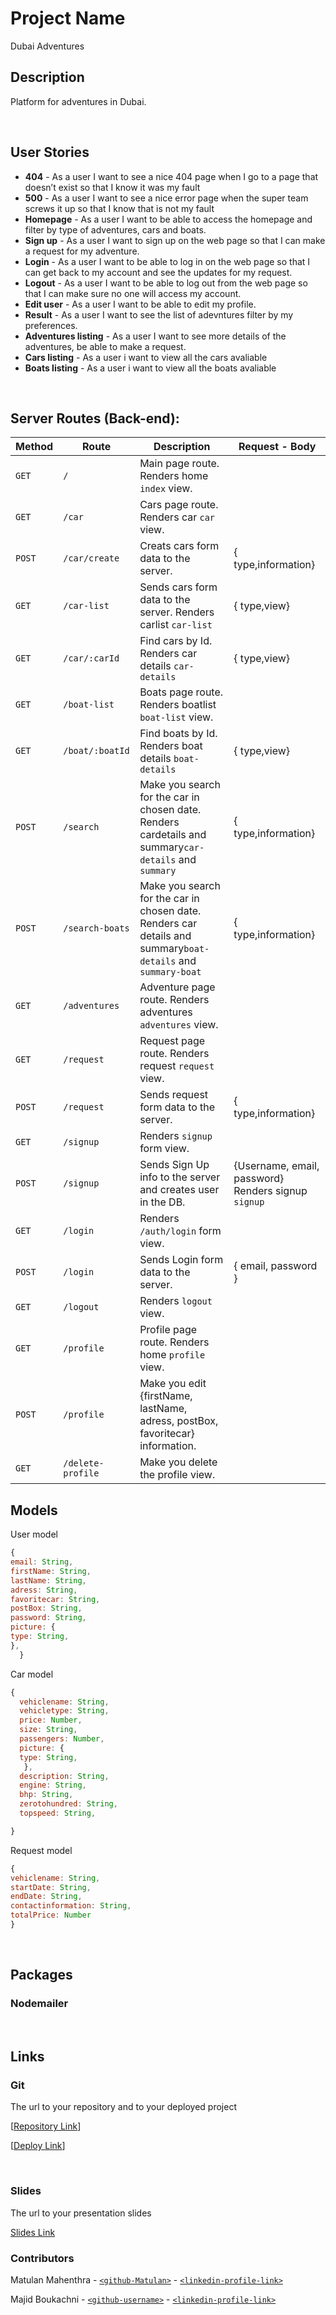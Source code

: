# Project Name
Dubai Adventures
<br>



## Description

Platform for adventures in Dubai.



<br>

## User Stories

- **404** - As a user I want to see a nice 404 page when I go to a page that doesn’t exist so that I know it was my fault
- **500** - As a user I want to see a nice error page when the super team screws it up so that I know that is not my fault
- **Homepage** - As a user I want to be able to access the homepage and filter by type of adventures, cars and boats. 
- **Sign up** - As a user I want to sign up on the web page so that I can make a request for my adventure.
- **Login** - As a user I want to be able to log in on the web page so that I can get back to my account and see the updates for my request.
- **Logout** - As a user I want to be able to log out from the web page so that I can make sure no one will access my account.
- **Edit user** - As a user I want to be able to edit my profile.
- **Result** - As a user I want to see the list of adevntures filter by my preferences.
- **Adventures listing** - As a user I want to see more details of the adventures, be able to make a request.
- **Cars listing** - As a user i want to view all the cars avaliable
- **Boats listing** - As a user i want to view all the boats avaliable



<br>



## Server Routes (Back-end):



| **Method** | **Route**                          | **Description**                                              | Request  - Body                                          |
| ---------- | ---------------------------------- | ------------------------------------------------------------ | -------------------------------------------------------- |
| `GET`      | `/`                                | Main page route.  Renders home `index` view.                                                                                                       
| `GET`      | `/car`                             | Cars page route. Renders car `car` view.
| `POST`     | `/car/create`                      | Creats cars form data to the server.                          | { type,information} 
| `GET`      | `/car-list`                        | Sends cars form data to the server. Renders carlist `car-list`| { type,view} 
| `GET`      | `/car/:carId`                      | Find cars by Id. Renders car details `car-details`            | { type,view} 
| `GET`      | `/boat-list`                       | Boats page route. Renders boatlist `boat-list` view.
| `GET`      | `/boat/:boatId`                    | Find boats by Id. Renders boat details `boat-details`         | { type,view} 
| `POST`     | `/search`                          | Make you search for the car in chosen date. Renders cardetails and summary`car-details` and `summary`       | { type,information}
| `POST`     | `/search-boats`                    | Make you search for the car in chosen date. Renders car details and summary`boat-details` and `summary-boat` | { type,information}
| `GET`      | `/adventures`                      | Adventure page route. Renders adventures `adventures` view.
| `GET`      | `/request`                         | Request page route. Renders request `request` view.
| `POST`     | `/request`                         | Sends request form data to the server.                         | { type,information} 
| `GET`      | `/signup`                          | Renders `signup` form view.                                                                                            |
| `POST`     | `/signup`                          | Sends Sign Up info to the server and creates user in the DB. | {Username, email, password} Renders signup `signup`  |     
 `GET`       | `/login`                           | Renders `/auth/login` form view.                                                                                            |
| `POST`     | `/login`                           | Sends Login form data to the server.                         | { email, password }                                        | Renders `/auth/login`
| `GET`      | `/logout`                          | Renders `logout` view.             |                                                          |
| `GET`      | `/profile`                         | Profile page route. Renders home `profile` view.
| `POST`     | `/profile`                         | Make you edit {firstName, lastName, adress, postBox, favoritecar}  information.   
| `GET`      | `/delete-profile`                  | Make you delete the profile view.






## Models

User model

```javascript
{
email: String,
firstName: String,
lastName: String,
adress: String,
favoritecar: String,
postBox: String,
password: String,
picture: {
type: String,
},
  }

```
Car model

```javascript
{
  vehiclename: String,
  vehicletype: String,
  price: Number,
  size: String,
  passengers: Number,
  picture: {
  type: String,
   },
  description: String,
  engine: String,
  bhp: String,
  zerotohundred: String,
  topspeed: String,

}

```
Request model

```javascript
{
vehiclename: String,
startDate: String,
endDate: String,
contactinformation: String,
totalPrice: Number
}

```


<br>


## Packages
 ### Nodemailer

<br>



## Links



### Git

The url to your repository and to your deployed project

[[Repository Link](https://github.com/Matulan/Project2)]

[[Deploy Link](https://dubai-adventures.herokuapp.com/)]



<br>



### Slides

The url to your presentation slides

[Slides Link](https://docs.google.com/presentation/d/1P5FIi0vHZBUcgUtmt1M4_lLCO5dwdJ4UOgtJa4ehGfk/edit?usp=sharing)

### Contributors
Matulan Mahenthra - [`<github-Matulan>`](https://github.com/Matulan) - [`<linkedin-profile-link>`](www.linkedin.com/in/matulan-mahenthra)

Majid Boukachni - [`<github-username>`](https://github.com/magicmajid2511) - [`<linkedin-profile-link>`](www.linkedin.com/in/majid-boukachni)